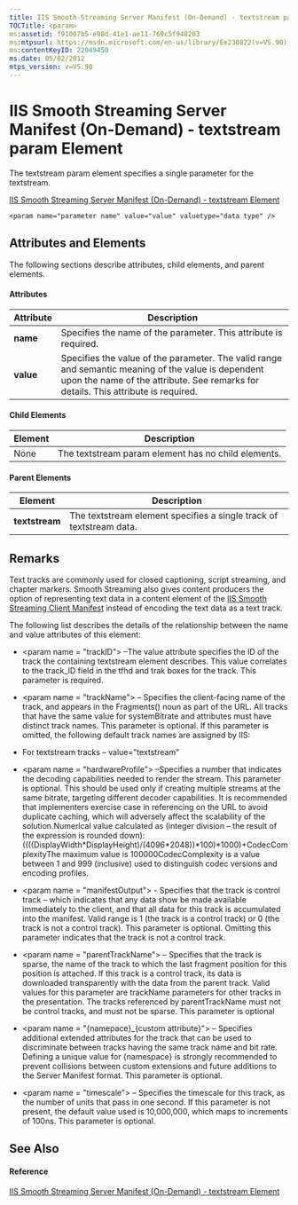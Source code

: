 ```yaml
---
title: IIS Smooth Streaming Server Manifest (On-Demand) - textstream param Element
TOCTitle: <param>
ms:assetid: f91007b5-e98d-41e1-ae11-769c5f948203
ms:mtpsurl: https://msdn.microsoft.com/en-us/library/Ee230822(v=VS.90)
ms:contentKeyID: 22049450
ms.date: 05/02/2012
mtps_version: v=VS.90
---
```


# IIS Smooth Streaming Server Manifest (On-Demand) - textstream param Element

The textstream param element specifies a single parameter for the textstream.

[IIS Smooth Streaming Server Manifest (On-Demand) - textstream Element](iis-smooth-streaming-server-manifest-on-demand-textstream-element.md)  

    <param name="parameter name" value="value" valuetype="data type" />

## Attributes and Elements

The following sections describe attributes, child elements, and parent elements.

#### Attributes

|Attribute|Description|
|--- |--- |
|**name**|Specifies the name of the parameter. This attribute is required.|
|**value**|Specifies the value of the parameter. The valid range and semantic meaning of the value is dependent upon the name of the attribute. See remarks for details. This attribute is required.|


#### Child Elements

|Element|Description|
|--- |--- |
|None|The textstream param element has no child elements.|

#### Parent Elements

|Element|Description|
|--- |--- |
|**textstream**|The textstream element specifies a single track of textstream data.|

## Remarks

Text tracks are commonly used for closed captioning, script streaming, and chapter markers. Smooth Streaming also gives content producers the option of representing text data in a content element of the [IIS Smooth Streaming Client Manifest](iis-smooth-streaming-client-manifest.md) instead of encoding the text data as a text track.

The following list describes the details of the relationship between the name and value attributes of this element:

  - \<param name = "trackID"\> –The value attribute specifies the ID of the track the containing textstream element describes. This value correlates to the track\_ID field in the tfhd and trak boxes for the track. This parameter is required.

  - \<param name = "trackName"\> – Specifies the client-facing name of the track, and appears in the Fragments() noun as part of the URL. All tracks that have the same value for systemBitrate and attributes must have distinct track names. This parameter is optional. If this parameter is omitted, the following default track names are assigned by IIS:

  - For textstream tracks – value="textstream"

  - \<param name = "hardwareProfile"\> –Specifies a number that indicates the decoding capabilities needed to render the stream. This parameter is optional. This should be used only if creating multiple streams at the same bitrate, targeting different decoder capabilities. It is recommended that implementers exercise case in referencing on the URL to avoid duplicate caching, which will adversely affect the scalability of the solution.Numerical value calculated as (integer division – the result of the expression is rounded down):((((DisplayWidth\*DisplayHeight)/(4096\*2048))\*100)\*1000)+CodecComplexityThe maximum value is 100000CodecComplexity is a value between 1 and 999 (inclusive) used to distinguish codec versions and encoding profiles.

  - \<param name = "manifestOutput"\> - Specifies that the track is control track – which indicates that any data show be made available immediately to the client, and that all data for this track is accumulated into the manifest. Valid range is 1 (the track is a control track) or 0 (the track is not a control track). This parameter is optional. Omitting this parameter indicates that the track is not a control track.

  - \<param name = "parentTrackName"\> – Specifies that the track is sparse, the name of the track to which the last fragment position for this position is attached. If this track is a control track, its data is downloaded transparently with the data from the parent track. Valid values for this parameter are trackName parameters for other tracks in the presentation. The tracks referenced by parentTrackName must not be control tracks, and must not be sparse. This parameter is optional

  - \<param name = "{namepace}\_{custom attribute}"\> – Specifies additional extended attributes for the track that can be used to discriminate between tracks having the same track name and bit rate. Defining a unique value for {namespace} is strongly recommended to prevent collisions between custom extensions and future additions to the Server Manifest format. This parameter is optional.

  - \<param name = "timescale"\> – Specifies the timescale for this track, as the number of units that pass in one second. If this parameter is not present, the default value used is 10,000,000, which maps to increments of 100ns. This parameter is optional.

## See Also

#### Reference

[IIS Smooth Streaming Server Manifest (On-Demand) - textstream Element](iis-smooth-streaming-server-manifest-on-demand-textstream-element.md)


